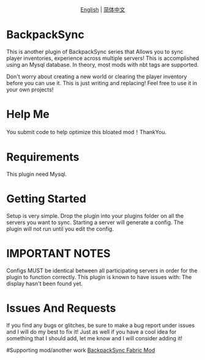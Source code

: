 <p align="center">
    <a href="readme.md">English</a> |
    <a href="readmezh.md">简体中文</a> 
</p>

# BackpackSync
This is another plugin of BackpackSync series that Allows you to sync player inventories, experience across multiple servers! This is accomplished using an Mysql database. In theory, most mods with nbt tags are supported.

Don't worry about creating a new world or clearing the player inventory before you can use it. This is just writing and replacing!
Feel free to use it in your own projects!

# Help Me
You submit code to help optimize this bloated mod！ThankYou.

# Requirements
This plugin need Mysql.

# Getting Started
Setup is very simple. Drop the plugin into your plugins folder on all the servers you want to sync. Starting a server will generate a config. The plugin will not run until you edit the config.

# IMPORTANT NOTES
Configs MUST be identical between all participating servers in order for the plugin to function correctly.
This plugin is known to have issues with: The display hasn't been found yet.

# Issues And Requests
If you find any bugs or glitches, be sure to make a bug report under issues and I will do my best to fix it! Just as well if you have a cool idea for something that I should add, let me know and I will consider adding it!

#Supporting mod/another work
<a href="https://github.com/SkyIce0229/BackpackSync">BackpackSync Fabric Mod</a> 